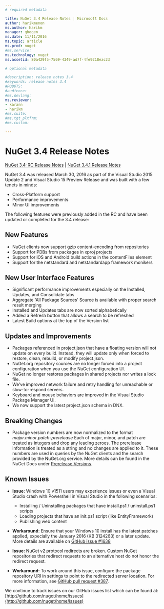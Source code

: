 ```yaml
---
# required metadata

title: NuGet 3.4 Release Notes | Microsoft Docs
author: harikmenon
ms.author: harikm
manager: ghogen
ms.date: 11/11/2016
ms.topic: article
ms.prod: nuget
#ms.service:
ms.technology: nuget
ms.assetid: 80a429f5-7569-4349-ad7f-4fe9218eac23

# optional metadata

#description: release notes 3.4
#keywords: release notes 3.4
#ROBOTS:
#audience:
#ms.devlang:
ms.reviewer:
- karann
- harikm
#ms.suite:
#ms.tgt_pltfrm:
#ms.custom:

---
```


# NuGet 3.4 Release Notes

[NuGet 3.4-RC Release Notes](../release-notes/nuget-3.4-RC.md) | [NuGet 3.4.1 Release Notes](../release-notes/nuget-3.4.1.md)

NuGet 3.4 was released March 30, 2016 as part of the Visual Studio 2015 Update 2 and Visual Studio 15 Preview Release and was built with a few tenets in minds:

*  Cross-Platform support
*  Performance improvements
*  Minor UI improvements

The following features were previously added in the RC and have been updated or completed for the 3.4 release:

## New Features

* NuGet clients now support gzip content-encoding from repositories
* Support for PDBs from packages in xproj projects
* Support for iOS and Android build actions in the contentFiles element
* Support for the netstandard and netstandardapp framework monikers

## New User Interface Features

* Significant performance improvements especially on the Installed, Updates, and Consolidate tabs
* Aggregate 'All Package Sources' Source is available with proper search result merging
* Installed and Updates tabs are now sorted alphabetically
* Added a Refresh button that allows a search to be refreshed
* Latest Build options at the top of the Version list

## Updates and Improvements

* Packages referenced in project.json that have a floating version will not update on every build. Instead, they will update only when forced to restore, clean, rebuild, or modify project.json.
* NuGet.org repository sources are no longer forced into a project configuration when you use the NuGet configuration UI.
* NuGet no longer restores packages in shared projects nor writes a lock file.
* We've improved network failure and retry handling for unreachable or slow-to-respond servers.
* Keyboard and mouse behaviors are improved in the Visual Studio Package Manager UI.
* We now support the latest project.json schema in DNX.

## Breaking Changes

* Package version numbers are now normalized to the format *major*.*minor*.*patch*-*prerelease*   Each of major, minor, and patch are treated as integers and drop any leading zeroes.  The prerelease information is treated as a string and no changes are applied to it. These numbers are used in queries by the NuGet clients and the search provided by the NuGet.org service.  More details can be found in the NuGet Docs under [Prerelease Versions](../create-packages/prerelease-packages.md).

## Known Issues

* **Issue:** Windows 10 v1511 users may experience issues or even a Visual Studio crash with Powershell in Visual Studio in the following scenarios:
    * Installing / Uninstalling packages that have install.ps1 / uninstall.ps1 scripts
    * Loading projects that have an init.ps1 script (like EntityFramework)
    * Publishing web content

* **Workaround:** Ensure that your Windows 10 install has the latest patches applied, expecially the January 2016 (KB 3124263) or a later update.  More details are available on [GitHub issue #1638](http://github.com/nuget/home/issues/1638)

* **Issue:** NuGet v2 protocol redirects are broken.
Custom NuGet repositories that redirect requests to an alternative host do not honor the redirect request.
* **Workaround:**  To work around this issue, configure the package repository URI in settings to point to the redirected server location.
For more information, see [GitHub pull request #387](https://github.com/NuGet/NuGet.Client/pull/387).

We continue to track issues on our GitHub issues list which can be found at: [http://github.com/nuget/home/issues](http://github.com/nuget/home/issues)